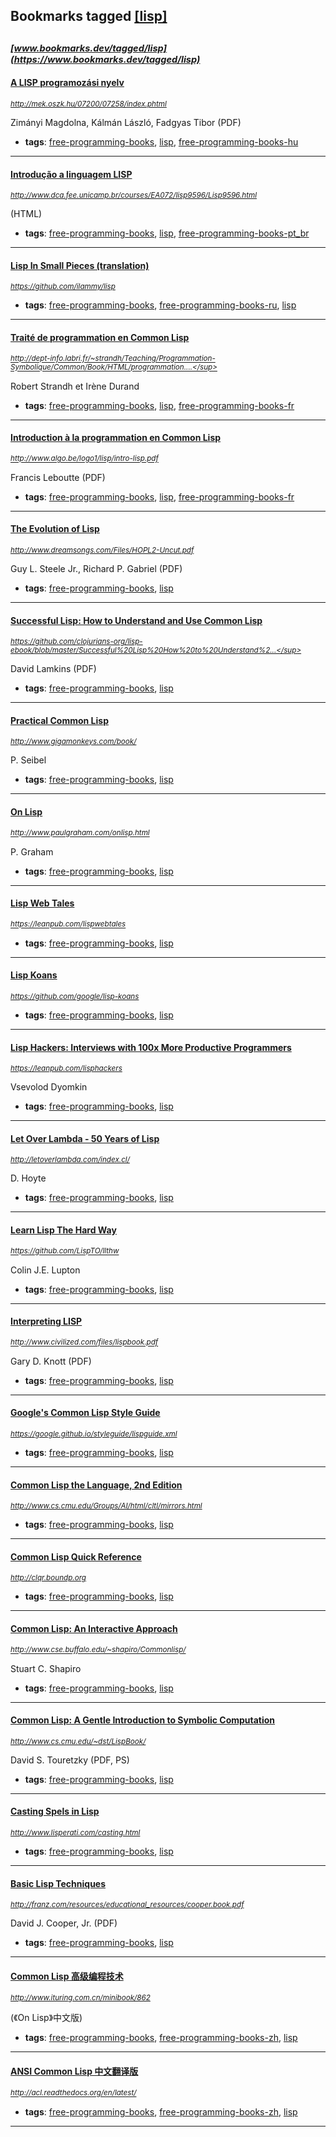 ## Bookmarks tagged [[lisp]](https://www.bookmarks.dev?q=[lisp])

_<sup><sup>[www.bookmarks.dev/tagged/lisp](https://www.bookmarks.dev/tagged/lisp)</sup></sup>_
---
#### [A LISP programozási nyelv](http://mek.oszk.hu/07200/07258/index.phtml)
_<sup>http://mek.oszk.hu/07200/07258/index.phtml</sup>_

Zimányi Magdolna, Kálmán László, Fadgyas Tibor (PDF)
* **tags**: [free-programming-books](../tagged/free-programming-books.md), [lisp](../tagged/lisp.md), [free-programming-books-hu](../tagged/free-programming-books-hu.md)
---
#### [Introdução a linguagem LISP](http://www.dca.fee.unicamp.br/courses/EA072/lisp9596/Lisp9596.html)
_<sup>http://www.dca.fee.unicamp.br/courses/EA072/lisp9596/Lisp9596.html</sup>_

(HTML)
* **tags**: [free-programming-books](../tagged/free-programming-books.md), [lisp](../tagged/lisp.md), [free-programming-books-pt_br](../tagged/free-programming-books-pt_br.md)
---
#### [Lisp In Small Pieces (translation)](https://github.com/ilammy/lisp)
_<sup>https://github.com/ilammy/lisp</sup>_

* **tags**: [free-programming-books](../tagged/free-programming-books.md), [free-programming-books-ru](../tagged/free-programming-books-ru.md), [lisp](../tagged/lisp.md)
---
#### [Traité de programmation en Common Lisp](http://dept-info.labri.fr/~strandh/Teaching/Programmation-Symbolique/Common/Book/HTML/programmation.html)
_<sup>http://dept-info.labri.fr/~strandh/Teaching/Programmation-Symbolique/Common/Book/HTML/programmation....</sup>_

Robert Strandh et Irène Durand
* **tags**: [free-programming-books](../tagged/free-programming-books.md), [lisp](../tagged/lisp.md), [free-programming-books-fr](../tagged/free-programming-books-fr.md)
---
#### [Introduction à la programmation en Common Lisp](http://www.algo.be/logo1/lisp/intro-lisp.pdf)
_<sup>http://www.algo.be/logo1/lisp/intro-lisp.pdf</sup>_

Francis Leboutte (PDF)
* **tags**: [free-programming-books](../tagged/free-programming-books.md), [lisp](../tagged/lisp.md), [free-programming-books-fr](../tagged/free-programming-books-fr.md)
---
#### [The Evolution of Lisp](http://www.dreamsongs.com/Files/HOPL2-Uncut.pdf)
_<sup>http://www.dreamsongs.com/Files/HOPL2-Uncut.pdf</sup>_

Guy L. Steele Jr., Richard P. Gabriel (PDF)
* **tags**: [free-programming-books](../tagged/free-programming-books.md), [lisp](../tagged/lisp.md)
---
#### [Successful Lisp: How to Understand and Use Common Lisp](https://github.com/clojurians-org/lisp-ebook/blob/master/Successful%20Lisp%20How%20to%20Understand%20and%20Use%20Common%20Lisp%20-%20David%20B.%20Lamkins.pdf)
_<sup>https://github.com/clojurians-org/lisp-ebook/blob/master/Successful%20Lisp%20How%20to%20Understand%2...</sup>_

David Lamkins (PDF)
* **tags**: [free-programming-books](../tagged/free-programming-books.md), [lisp](../tagged/lisp.md)
---
#### [Practical Common Lisp](http://www.gigamonkeys.com/book/)
_<sup>http://www.gigamonkeys.com/book/</sup>_

P. Seibel
* **tags**: [free-programming-books](../tagged/free-programming-books.md), [lisp](../tagged/lisp.md)
---
#### [On Lisp](http://www.paulgraham.com/onlisp.html)
_<sup>http://www.paulgraham.com/onlisp.html</sup>_

P. Graham
* **tags**: [free-programming-books](../tagged/free-programming-books.md), [lisp](../tagged/lisp.md)
---
#### [Lisp Web Tales](https://leanpub.com/lispwebtales)
_<sup>https://leanpub.com/lispwebtales</sup>_

* **tags**: [free-programming-books](../tagged/free-programming-books.md), [lisp](../tagged/lisp.md)
---
#### [Lisp Koans](https://github.com/google/lisp-koans)
_<sup>https://github.com/google/lisp-koans</sup>_

* **tags**: [free-programming-books](../tagged/free-programming-books.md), [lisp](../tagged/lisp.md)
---
#### [Lisp Hackers: Interviews with 100x More Productive Programmers](https://leanpub.com/lisphackers)
_<sup>https://leanpub.com/lisphackers</sup>_

Vsevolod Dyomkin
* **tags**: [free-programming-books](../tagged/free-programming-books.md), [lisp](../tagged/lisp.md)
---
#### [Let Over Lambda - 50 Years of Lisp](http://letoverlambda.com/index.cl/)
_<sup>http://letoverlambda.com/index.cl/</sup>_

D. Hoyte
* **tags**: [free-programming-books](../tagged/free-programming-books.md), [lisp](../tagged/lisp.md)
---
#### [Learn Lisp The Hard Way](https://github.com/LispTO/llthw)
_<sup>https://github.com/LispTO/llthw</sup>_

Colin J.E. Lupton
* **tags**: [free-programming-books](../tagged/free-programming-books.md), [lisp](../tagged/lisp.md)
---
#### [Interpreting LISP](http://www.civilized.com/files/lispbook.pdf)
_<sup>http://www.civilized.com/files/lispbook.pdf</sup>_

Gary D. Knott (PDF)
* **tags**: [free-programming-books](../tagged/free-programming-books.md), [lisp](../tagged/lisp.md)
---
#### [Google's Common Lisp Style Guide](https://google.github.io/styleguide/lispguide.xml)
_<sup>https://google.github.io/styleguide/lispguide.xml</sup>_

* **tags**: [free-programming-books](../tagged/free-programming-books.md), [lisp](../tagged/lisp.md)
---
#### [Common Lisp the Language, 2nd Edition](http://www.cs.cmu.edu/Groups/AI/html/cltl/mirrors.html)
_<sup>http://www.cs.cmu.edu/Groups/AI/html/cltl/mirrors.html</sup>_

* **tags**: [free-programming-books](../tagged/free-programming-books.md), [lisp](../tagged/lisp.md)
---
#### [Common Lisp Quick Reference](http://clqr.boundp.org)
_<sup>http://clqr.boundp.org</sup>_

* **tags**: [free-programming-books](../tagged/free-programming-books.md), [lisp](../tagged/lisp.md)
---
#### [Common Lisp: An Interactive Approach](http://www.cse.buffalo.edu/~shapiro/Commonlisp/)
_<sup>http://www.cse.buffalo.edu/~shapiro/Commonlisp/</sup>_

Stuart C. Shapiro
* **tags**: [free-programming-books](../tagged/free-programming-books.md), [lisp](../tagged/lisp.md)
---
#### [Common Lisp: A Gentle Introduction to Symbolic Computation](http://www.cs.cmu.edu/~dst/LispBook/)
_<sup>http://www.cs.cmu.edu/~dst/LispBook/</sup>_

David S. Touretzky (PDF, PS)
* **tags**: [free-programming-books](../tagged/free-programming-books.md), [lisp](../tagged/lisp.md)
---
#### [Casting Spels in Lisp](http://www.lisperati.com/casting.html)
_<sup>http://www.lisperati.com/casting.html</sup>_

* **tags**: [free-programming-books](../tagged/free-programming-books.md), [lisp](../tagged/lisp.md)
---
#### [Basic Lisp Techniques](http://franz.com/resources/educational_resources/cooper.book.pdf)
_<sup>http://franz.com/resources/educational_resources/cooper.book.pdf</sup>_

David J. Cooper, Jr. (PDF)
* **tags**: [free-programming-books](../tagged/free-programming-books.md), [lisp](../tagged/lisp.md)
---
#### [Common Lisp 高级编程技术](http://www.ituring.com.cn/minibook/862)
_<sup>http://www.ituring.com.cn/minibook/862</sup>_

(《On Lisp》中文版)
* **tags**: [free-programming-books](../tagged/free-programming-books.md), [free-programming-books-zh](../tagged/free-programming-books-zh.md), [lisp](../tagged/lisp.md)
---
#### [ANSI Common Lisp 中文翻译版](http://acl.readthedocs.org/en/latest/)
_<sup>http://acl.readthedocs.org/en/latest/</sup>_

* **tags**: [free-programming-books](../tagged/free-programming-books.md), [free-programming-books-zh](../tagged/free-programming-books-zh.md), [lisp](../tagged/lisp.md)
---
